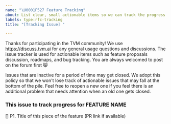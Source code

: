 ```yaml
---
name: "\U0001F527 Feature Tracking"
about: List clear, small actionable items so we can track the progress of the change.
labels: type:rfc-tracking
title: "[Tracking Issue] "

---
```


Thanks for participating in the TVM community! We use https://discuss.tvm.ai for any general usage questions and discussions. The issue tracker is used for actionable items such as feature proposals discussion, roadmaps, and bug tracking.  You are always welcomed to post on the forum first :smile_cat:

Issues that are inactive for a period of time may get closed. We adopt this policy so that we won't lose track of actionable issues that may fall at the bottom of the pile. Feel free to reopen a new one if you feel there is an additional problem that needs attention when an old one gets closed.

### This issue to track progress for FEATURE NAME
[] P1. Title of this piece of the feature (PR link if available)
